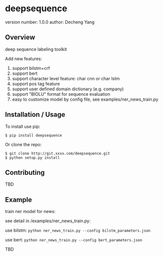 deepsequence
===============================

version number: 1.0.0
author: Decheng Yang

Overview
--------

deep sequence labeling toolkit
    
Add new features:
1. support bilstm+crf
2. support bert 
3. support character level feature: char cnn or char lstm
4. support pos tag feature
5. support user defined domain dictionary (e.g. company)
6. support "BIOLU" format for sequence evaluation
7. easy to customize model by config file, see examples/ner_news_train.py 

Installation / Usage
--------------------

To install use pip:

    $ pip install deepsequence


Or clone the repo:

    $ git clone http://git.xxxx.com/deepsequence.git
    $ python setup.py install
    
Contributing
------------

TBD

Example
-------
train ner model for news:

see detail in /examples/ner_news_train.py:

use bilstm:
`python ner_news_train.py --config bilstm_parameters.json`

use bert:
`python ner_news_train.py --config bert_parameters.json`

TBD
